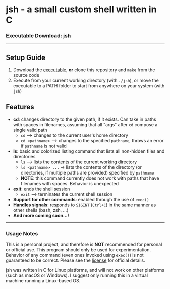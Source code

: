 # jsh - a small custom shell written in C

### Executable Download: [jsh](https://github.com/jharrisong830/jshell/raw/main/jsh)

***

## Setup Guide

1. Download the [executable](https://github.com/jharrisong830/jshell/raw/main/jsh), **or** clone this repository and `make` from the source code
2. Execute from your current working directory (with `./jsh`), or move the executable to a PATH folder to start from anywhere on your system (with `jsh`)

## Features

- **cd**: changes directory to the given path, if it exists. Can take in paths with spaces in filenames, assuming that all "args" after `cd` compose a single valid path
  - `cd` --> changes to the current user's home directory
  - `cd <pathname>` --> changes to the specified `pathname`, throws an error if `pathname` is not valid
- **ls**: basic and colorized listing command that lists all non-hidden files and directories
  - `ls` --> lists the contents of the current working directory
  - `ls <pathname> ...` -> lists the contents of the directory (or directories, if multiple paths are provided) specified by `pathname`
  - **NOTE**: this command currently does not work with paths that have filenames with spaces. Behavior is unexpected
- **exit**: ends the shell session
  - `exit` --> terminates the current shell session
- **Support for other commands**: enabled through the use of `exec()`
- **Handles signals**: responds to `SIGINT` (`Ctrl+C`) in the same manner as other shells (bash, zsh, ...)
- **And more coming soon...!**

***

### Usage Notes

This is a personal project, and therefore is **NOT** recommended for personal or official use. This program should only be used for experimentation. Behavior of any command (even ones invoked using `exec()`) is not guaranteed to be correct. Please see the [license](https://github.com/jharrisong830/jsh/blob/main/LICENSE) for official details.

jsh was written in C for Linux platforms, and will not work on other platforms (such as macOS or Windows). I suggest only running this in a virtual machine running a Linux-based OS.
